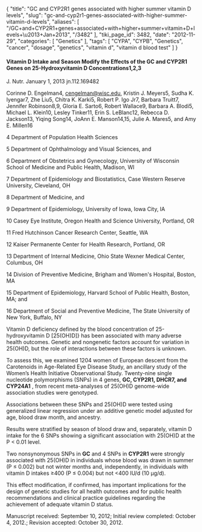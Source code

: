 {
    "title": "GC and CYP2R1 genes associated with higher summer vitamin D levels",
    "slug": "gc-and-cyp2r1-genes-associated-with-higher-summer-vitamin-d-levels",
    "aliases": [
        "/GC+and+CYP2R1+genes+associated+with+higher+summer+vitamin+D+levels+\u2013+Jan+2013",
        "/3482"
    ],
    "tiki_page_id": 3482,
    "date": "2012-11-29",
    "categories": [
        "Genetics"
    ],
    "tags": [
        "CYPA",
        "CYPB",
        "Genetics",
        "cancer",
        "dosage",
        "genetics",
        "vitamin d",
        "vitamin d blood test"
    ]
}


#### Vitamin D Intake and Season Modify the Effects of the GC and CYP2R1 Genes on 25-Hydroxyvitamin D Concentrations1,2,3

J. Nutr. January 1, 2013 jn.112.169482

Corinne D. Engelman4, cengelman@wisc.edu, Kristin J. Meyers5, Sudha K. Iyengar7, Zhe Liu5, Chitra K. Karki5, Robert P. Igo Jr7, Barbara Truitt7, Jennifer Robinson8,9, Gloria E. Sarto6, Robert Wallace9, Barbara A. Blodi5, Michael L. Klein10, Lesley Tinker11, Erin S. LeBlanc12, Rebecca D. Jackson13, Yiqing Song14, JoAnn E. Manson14,15, Julie A. Mares5, and Amy E. Millen16

4 Department of Population Health Sciences

5 Department of Ophthalmology and Visual Sciences, and

6 Department of Obstetrics and Gynecology, University of Wisconsin School of Medicine and Public Health, Madison, WI

7 Department of Epidemiology and Biostatistics, Case Western Reserve University, Cleveland, OH

8 Department of Medicine, and

9 Department of Epidemiology, University of Iowa, Iowa City, IA

10 Casey Eye Institute, Oregon Health and Science University, Portland, OR

11 Fred Hutchinson Cancer Research Center, Seattle, WA

12 Kaiser Permanente Center for Health Research, Portland, OR

13 Department of Internal Medicine, Ohio State Wexner Medical Center, Columbus, OH

14 Division of Preventive Medicine, Brigham and Women's Hospital, Boston, MA

15 Department of Epidemiology, Harvard School of Public Health, Boston, MA; and

16 Department of Social and Preventive Medicine, The State University of New York, Buffalo, NY

Vitamin D deficiency defined by the blood concentration of 25-hydroxyvitamin D <span>[25(OH)D]</span>} has been associated with many adverse health outcomes. Genetic and nongenetic factors account for variation in 25(OH)D, but the role of interactions between these factors is unknown. 

To assess this, we examined 1204 women of European descent from the Carotenoids in Age-Related Eye Disease Study, an ancillary study of the Women’s Health Initiative Observational Study. Twenty-nine single nucleotide polymorphisms (SNPs) in 4 genes,  **GC, CYP2R1, DHCR7, and CYP24A1** , from recent meta-analyses of 25(OH)D genome-wide association studies were genotyped. 

Associations between these SNPs and 25(OH)D were tested using generalized linear regression under an additive genetic model adjusted for age, blood draw month, and ancestry. 

Results were stratified by season of blood draw and, separately, vitamin D intake for the 6 SNPs showing a significant association with 25(OH)D at the P < 0.01 level. 

Two nonsynonymous SNPs in  **GC**  and 4 SNPs in  **CYP2R1**  were strongly associated with 25(OH)D in individuals whose blood was drawn in summer (P ≤ 0.002) but not winter months and, independently, in individuals with vitamin D intakes ≥400 (P ≤ 0.004) but not <400 IU/d (10 μg/d). 

This effect modification, if confirmed, has important implications for the design of genetic studies for all health outcomes and for public health recommendations and clinical practice guidelines regarding the achievement of adequate vitamin D status.

Manuscript received: September 10, 2012; Initial review completed: October 4, 2012.; Revision accepted: October 30, 2012.
